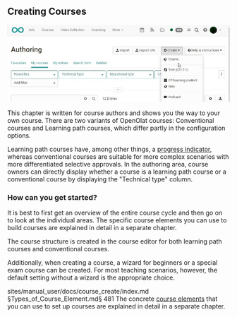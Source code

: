 ## Creating Courses

![](assets/create_course_16.jpg)

This chapter is written for course authors and shows you the way to your own
course. There are two variants of OpenOlat courses: Conventional courses and
Learning path courses, which differ partly in the configuration options.

Learning path courses have, among other things, a [progress
indicator](Learning_path_course_-_Participant_view.md), whereas conventional
courses are suitable for more complex scenarios with more differentiated
selective approvals. In the authoring area, course owners can directly display
whether a course is a learning path course or a conventional course by
displaying the "Technical type" column.

### How can you get started?

It is best to first get an overview of the entire course cycle and then go on
to look at the individual areas. The specific course elements you can use to
build courses are explained in detail in a separate chapter.

The course structure is created in the course editor for both learning path
courses and conventional courses.  

Additionally, when creating a course, a wizard for beginners or a special exam
course can be created. For most teaching scenarios, however, the default
setting without a wizard is the appropriate choice.

  

sites/manual_user/docs/course_create/index.md §Types_of_Course_Element.md§ 481
The concrete [course elements](Types+of+Course+Element.html) that you can use
to set up courses are explained in detail in a separate chapter.

  

